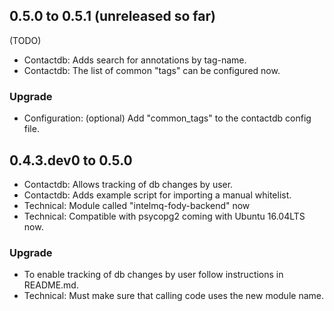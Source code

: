 ## 0.5.0 to 0.5.1 (unreleased so far)

 (TODO)
 * Contactdb: Adds search for annotations by tag-name.
 * Contactdb: The list of common "tags" can be configured now.

### Upgrade
 * Configuration: (optional) Add "common\_tags" to the contactdb config file.

## 0.4.3.dev0 to 0.5.0
 * Contactdb: Allows tracking of db changes by user.
 * Contactdb: Adds example script for importing a manual whitelist.
 * Technical: Module called "intelmq-fody-backend" now
 * Technical: Compatible with psycopg2 coming with Ubuntu 16.04LTS now.

### Upgrade
 * To enable tracking of db changes by user follow instructions in README.md.
 * Technical: Must make sure that calling code uses the new module name.
